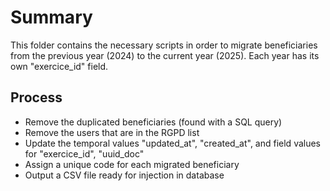 # Summary
This folder contains the necessary scripts in order to migrate beneficiaries from the previous year (2024) to the current year (2025).
Each year has its own "exercice_id" field.

## Process 
- Remove the duplicated beneficiaries (found with a SQL query)
- Remove the users that are in the RGPD list
- Update the temporal values "updated_at", "created_at", and field values for "exercice_id", "uuid_doc"
- Assign a unique code for each migrated beneficiary
- Output a CSV file ready for injection in database